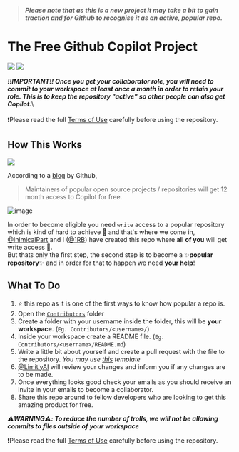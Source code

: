 > ***Please note that as this is a new project it may take a bit to gain traction and for Github to recognise it as an active, popular repo.***
# The Free Github Copilot Project
![](https://img.shields.io/github/contributors/limitly/free-copilot?color=ff69b4&logo=github&style=for-the-badge)
![](https://img.shields.io/github/commit-activity/m/limitly/free-copilot?color=ff69b4&logo=github&style=for-the-badge)

*****‼️IMPORTANT‼️** Once you get your collaborator role, you will need to commit to your workspace at least once a month in order to retain your role. This is to keep the repository "active" so other people can also get Copilot.***\ 
<br /><br />❗Please read the full [Terms of Use](/terms_of_use.md) carefully before using the repository. 

## How This Works
<img align="center" src="https://user-images.githubusercontent.com/86501179/203108318-1abe0f0e-b787-42e6-a3ae-b4bbf49d73bf.png">

According to a [blog](https://github.blog/2022-06-21-github-copilot-is-generally-available-to-all-developers/) by Github, 
> Maintainers of popular open source projects / repositories will get 12 month access to Copilot for free. 

![image](https://user-images.githubusercontent.com/86501179/203340714-4224f0b3-412a-4361-8597-50b62b3ef6ad.png)

In order to become eligible you need `write` access to a popular repository which is kind of hard to achieve 🥲 and that's where we come in, [@InimicalPart](https://github.com/inimicalpart) and I ([@1RB](https://github.com/1RB)) have created this repo where **all of you** will get write access 🎉.
<br /> But thats only the first step, the second step is to become a ✨**popular repository**✨ and in order for that to happen we need **your help**!

## What To Do

1. :star: this repo as it is one of the first ways to know how popular a repo is.
2. Open the [`Contributors`](/Contributors/) folder
2. Create a folder with your username inside the folder, this will be **your workspace**. (`Eg. Contributors/<username>/`)
3. Inside your workspace create a README file. (`Eg. Contributors/<username>/README.md`)
4. Write a little bit about yourself and create a pull request with the file to the repository. *You may use [this](/TEMPLATE.md) template*
4. [@LimitlyAI](https://github.com/LimitlyAI) will review your changes and inform you if any changes are to be made. 
7. Once everything looks good check your emails as you should receive an invite in your emails to become a collaborator.
6. Share this repo around to fellow developers who are looking to get this amazing product for free.

*****⚠️WARNING⚠️**: To reduce the number of trolls, we will not be allowing commits to files outside of your workspace***

❗Please read the full [Terms of Use](/terms_of_use.md) carefully before using the repository. 
